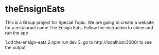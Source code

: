 # theEnsignEats
This is a Group project for Special Topic. We are going to create a website for a restaurant name The Ensign Eats.
Follow the instruction to clone and run the app

1.cd the-ensign-eats
2.npm run dev
3. go to http://localhost:3000/ to see the output
